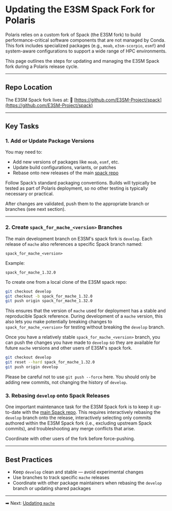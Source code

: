 # Updating the E3SM Spack Fork for Polaris

Polaris relies on a custom fork of Spack (the E3SM fork) to build
performance-critical software components that are not managed by Conda.
This fork includes specialized packages (e.g., `moab`, `e3sm-scorpio`, `esmf`)
and system-aware configurations to support a wide range of HPC environments.

This page outlines the steps for updating and managing the E3SM Spack fork
during a Polaris release cycle.

---

## Repo Location

The E3SM Spack fork lives at:
🔗 [https://github.com/E3SM-Project/spack](https://github.com/E3SM-Project/spack)

---

## Key Tasks

### 1. Add or Update Package Versions

You may need to:

* Add new versions of packages like `moab`, `esmf`, etc.
* Update build configurations, variants, or patches
* Rebase onto new releases of the main
  [spack repo](https://github.com/spack/spack)

Follow Spack’s standard packaging conventions. Builds will typically be tested
as part of Polaris deployment, so no other testing is typically necessary or
practical.

After changes are validated, push them to the appropriate branch or branches
(see next section).

---

### 2. Create `spack_for_mache_<version>` Branches

The main development branch on E3SM's spack fork is `develop`.  Each release of
`mache` also references a specific Spack branch named:

```
spack_for_mache_<version>
```

Example:

```
spack_for_mache_1.32.0
```

To create one from a local clone of the E3SM spack repo:

```bash
git checkout develop
git checkout -b spack_for_mache_1.32.0
git push origin spack_for_mache_1.32.0
```
This ensures that the version of `mache` used for deployment has a stable and
reproducible Spack reference.  During development of a `mache` version, this
also lets you make potentially breaking changes to `spack_for_mache_<version>`
for testing without breaking the `develop` branch.

Once you have a relatively stable `spack_for_mache_<version>` branch, you can
push the changes you have made to `develop` so they are available for future
`mache` versions and other users of E3SM's spack fork.

```bash
git checkout develop
git reset --hard spack_for_mache_1.32.0
git push origin develop
```
Please be careful not to use `git push --force` here.  You should only be
adding new commits, not changing the history of `develop`.

### 3. Rebasing `develop` onto Spack Releases

One important maintenance task for the E3SM Spack fork is to keep it up-to-date
with the [main Spack repo](https://github.com/spack/spack).  This requires
interactively rebasing the `develop` branch onto the release, interactively
selecting only commits authored within the E3SM Spack fork (i.e., excluding
upstream Spack commits), and troubleshooting any merge conflicts that arise.

Coordinate with other users of the fork before force-pushing.

---

## Best Practices

* Keep `develop` clean and stable — avoid experimental changes
* Use branches to track specific `mache` releases
* Coordinate with other package maintainers when rebasing the `develop`
  branch or updating shared packages

---

➡ Next: [Updating `mache`](updating_mache.md)
